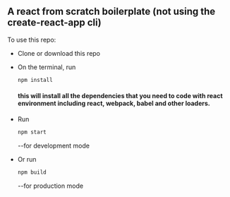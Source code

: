 ## A react from scratch boilerplate (not using the create-react-app cli)

To use this repo:

- Clone or download this repo
- On the terminal, run

  ```javascript
  npm install
  ```

  #### this will install all the dependencies that you need to code with react environment including react, webpack, babel and other loaders.

- Run
  ```javascript
  npm start
  ```
  --for development mode
- Or run
  ```javascript
  npm build
  ```
  --for production mode
